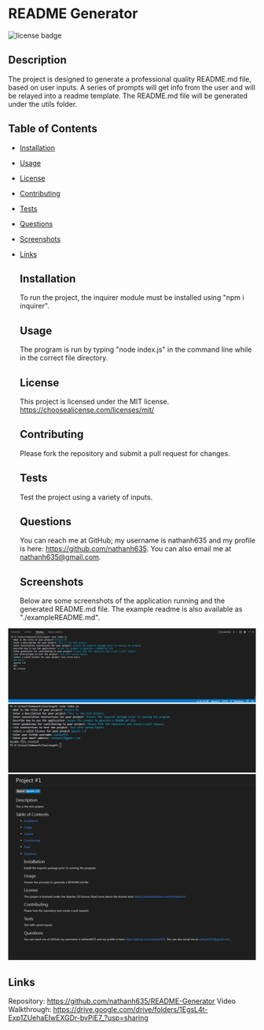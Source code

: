 # README Generator
  ![license badge](https://img.shields.io/badge/license-MIT-blue)

  ## Description

  The project is designed to generate a professional quality README.md file, based on user inputs. A series of prompts will get info from the user and will be relayed into a readme template. The README.md file will be generated under the utils folder.

## Table of Contents

- [Installation](#installation)
- [Usage](#usage)
- [License](#License)
- [Contributing](#contributing)
- [Tests](#tests)
- [Questions](#questions)
- [Screenshots](#screenshots)
- [Links](#links)

  ## Installation

  To run the project, the inquirer module must be installed using "npm i inquirer".

  ## Usage

  The program is run by typing "node index.js" in the command line while in the correct file directory.

  ## License

  This project is licensed under the MIT license.
  https://choosealicense.com/licenses/mit/
  

  ## Contributing

  Please fork the repository and submit a pull request for changes.

  ## Tests

  Test the project using a variety of inputs.

  ## Questions

  You can reach me at GitHub; my username is nathanh635 and my profile is here: https://github.com/nathanh635. You can also email me at nathanh635@gmail.com. 

  ## Screenshots

  Below are some screenshots of the application running and the generated README.md file. The example readme is also available as "./exampleREADME.md".

![license prompt](./assets/images/prompts-licenses.PNG)
![completed prompts](./assets/images/completed-prompts.PNG)
![generated readme](./assets/images/readme-generated.PNG)
  
## Links

  Repository: https://github.com/nathanh635/README-Generator
  Video Walkthrough: https://drive.google.com/drive/folders/1EgsL4t-Exp1ZUehaEIwEXGDr-bvPiE7_?usp=sharing
  